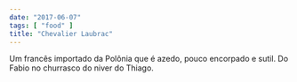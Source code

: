 ```yaml
---
date: "2017-06-07"
tags: [ "food" ]
title: "Chevalier Laubrac"
---
```

Um francês importado da Polônia que é azedo, pouco encorpado e sutil. Do Fabio no churrasco do niver do Thiago.
